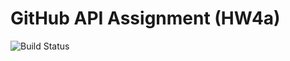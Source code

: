 # GitHub API Assignment (HW4a)

![Build Status](https://travis-ci.com/Jgalligan1/567-HW-03A.svg?branch=main)
